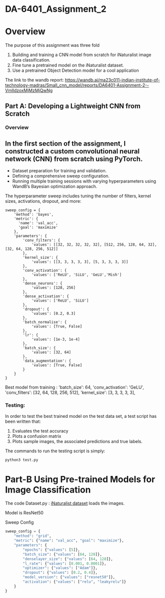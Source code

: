 # DA-6401_Assignment_2

# Overview
The purpose of this assignment was three fold
1. Building and training a CNN model from scratch for iNaturalist image data classification.
2. Fine tune a pretrained model on the iNaturalist dataset.
3. Use a pretrained Object Detection model for a cool application


The link to the wandb report:
https://wandb.ai/ma23c011-indian-institute-of-technology-madras/Small_cnn_model/reports/DA6401-Assignment-2--VmlldzoxMjMzMjQwNg

## Part A: Developing a Lightweight CNN from Scratch

### Overview

In the first section of the assignment, I constructed a custom convolutional neural network (CNN) from scratch using PyTorch.
---
- Dataset preparation for training and validation.
- Defining a comprehensive sweep configuration.
- Running multiple training sessions with varying hyperparameters using WandB’s Bayesian optimization approach.

The hyperparameter sweep includes tuning the number of filters, kernel sizes, activations, dropout, and more:

```
sweep_config = {
    'method': 'bayes',
    'metric': {
      'name': 'val_acc',
      'goal': 'maximize'
    },
    'parameters': {
        'conv_filters': {
            'values': [[32, 32, 32, 32, 32], [512, 256, 128, 64, 32], [32, 64, 128, 256, 512]]
        },
        'kernel_size': {
            'values': [[3, 3, 3, 3, 3], [5, 3, 3, 3, 3]]
        },
        'conv_activation': {
            'values': ['ReLU', 'SiLU', 'GeLU','Mish']
        },
        'dense_neurons': {
            'values': [128, 256]
        },
        'dense_activation': {
            'values': ['ReLU', 'SiLU']
        },
        'dropout': {
            'values': [0.2, 0.3]
        },
        'batch_normalise': {
            'values': [True, False]
        },
        'lr': {
            'values': [1e-3, 1e-4]
        },
        'batch_size': {
            'values': [32, 64]
        },
        'data_augmentation': {
            'values': [True, False]
        }
    }
}
```
Best model from training :
'batch_size': 64, 
'conv_activation': 'GeLU', 
'conv_filters': [32, 64, 128, 256, 512], 
'kernel_size': [3, 3, 3, 3, 3], 

### Testing:

In order to test the best trained model on the test data set, a test script has been written that:
1. Evaluates the test accuracy
2. Plots a confusion matrix
3. Plots sample images, the associated predictions and true labels.
 
The commands to run the testing script is simply:

```python3 test.py```

# Part-B Using Pre-trained Models for Image Classification

The code Dataset.py : [iNaturalist dataset](https://github.com/vamsikrishnamohan/DA6401-Assingment2-/blob/main/data_loading.py) loads the images.

Model is ResNet50

Sweep Config
```python
sweep_config = {
    "method": "grid",
    "metric": {"name": "val_acc", "goal": "maximize"}, 
    "parameters": {
        "epochs": {"values": [5]},
        "batch_size": {"values": [64, 128]},
        "denselayer_size": {"values": [64, 128]},
        "l_rate": {"values": [0.001, 0.0001]},
        "optimizer": {"values": ["Adam"]},
        "dropout": {"values": [0.2, 0.4]},
        "model_version": {"values": ["resnet50"]},
        "activation": {"values": ["relu", "leakyrelu"]}
    }
}
```
